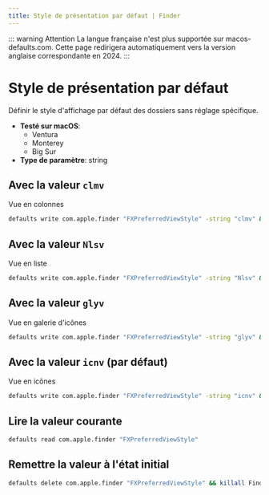 ```yaml
---
title: Style de présentation par défaut | Finder
---
```


::: warning Attention
La langue française n'est plus supportée sur macos-defaults.com. Cette page redirigera automatiquement vers la version anglaise correspondante en 2024.
:::

# Style de présentation par défaut

Définir le style d'affichage par défaut des dossiers sans réglage spécifique.

<!-- break lists -->

- **Testé sur macOS**:
  - Ventura
  - Monterey
  - Big Sur
- **Type de paramètre**: string

## Avec la valeur `clmv`

Vue en colonnes

```bash
defaults write com.apple.finder "FXPreferredViewStyle" -string "clmv" && killall Finder
```

## Avec la valeur `Nlsv`

Vue en liste

```bash
defaults write com.apple.finder "FXPreferredViewStyle" -string "Nlsv" && killall Finder
```

## Avec la valeur `glyv`

Vue en galerie d'icônes

```bash
defaults write com.apple.finder "FXPreferredViewStyle" -string "glyv" && killall Finder
```

## Avec la valeur `icnv` (par défaut)

Vue en icônes

```bash
defaults write com.apple.finder "FXPreferredViewStyle" -string "icnv" && killall Finder
```

## Lire la valeur courante

```bash
defaults read com.apple.finder "FXPreferredViewStyle"
```

## Remettre la valeur à l'état initial

```bash
defaults delete com.apple.finder "FXPreferredViewStyle" && killall Finder
```
